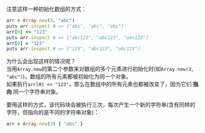 注意这样一种初始化数组的方式：
```ruby
arr = Array.new(3, "abc")
puts arr.inspect # => ["abc", "abc", "abc"]
arr[0] << "123"
puts arr.inspect # => ["abc123", "abc123", "abc123"]
arr[0] = "123"
puts arr.inspect # => ["123", "abc123", "abc123"]
```
为什么会出现这样的情况呢？  
当用`Array.new`的第二个参数来对数组的多个元素进行初始化时(如`Array.new(3, "abc")`)，数组的所有元素都被初始化为同一个对象。  
如果执行`arr[0] << "123"`，那么在数组中的所有元素也都被改变了，因为它们 **指向** 同一个字符串对象。  

要用这样的方式，该代码块会被执行三次，每次产生一个新的字符串(含有同样的字符，但指向的是不同的字符串对象)：
```ruby
arr = Array.new(3) { "abc" }
```

